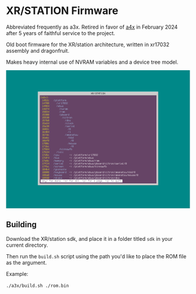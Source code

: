 # XR/STATION Firmware

Abbreviated frequently as a3x. Retired in favor of [a4x](https://github.com/xrarch/a4x) in February 2024 after 5 years of faithful service to the project.

Old boot firmware for the XR/station architecture, written in xr17032 assembly and dragonfruit.

Makes heavy internal use of NVRAM variables and a device tree model.

![Running](https://raw.githubusercontent.com/xrarch/a3x/master/screenshot.png)

## Building

Download the XR/station sdk, and place it in a folder titled `sdk` in your current directory.

Then run the `build.sh` script using the path you'd like to place the ROM file as the argument.

Example:

`./a3x/build.sh ./rom.bin`
